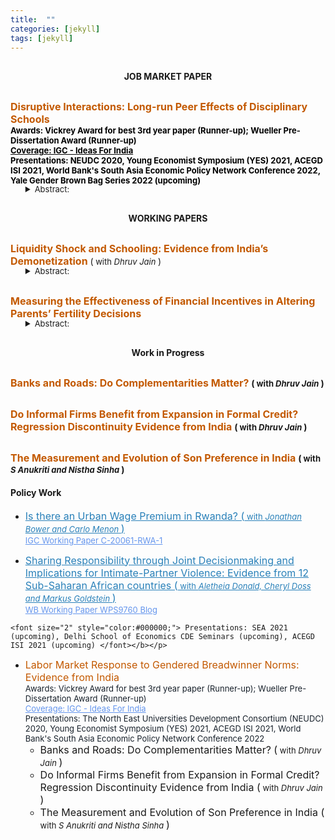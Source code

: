 ```yaml
---
title:  ""
categories: [jekyll]
tags: [jekyll]
---
```



    
<h4 style="margin-top:30px;" id="working-papers"><strong><center>JOB MARKET PAPER</center></strong></h4>

  <p style="margin-top:30px;"><b><strong><font size="3" style="color:#C35900">Disruptive Interactions: Long-run Peer Effects of Disciplinary Schools </font></strong><br>
  <font size="2" style="color:#000000;"> Awards: Vickrey Award for best 3rd year paper (Runner-up); Wueller Pre-Dissertation Award (Runner-up) </font><br>
  <font size="2" style="color:#000000;"> <a href="https://www.ideasforindia.in/topics/social-identity/gendered-breadwinner-norms-and-work-decisions.html" style="color:#000000;">Coverage: IGC - Ideas For India</a></font><br>
<font size="2" style="color:#000000;"> Presentations: NEUDC 2020, Young Economist Symposium (YES) 2021, ACEGD ISI 2021, World Bank's South Asia Economic Policy Network Conference 2022, Yale Gender Brown Bag Series 2022 (upcoming)</font></b></p>
 <ul style="margin-top:-17px;"> 
 <details><summary><font size="2">Abstract:</font></summary><p><font size="2" style="color:#000000;">Over the past few decades, Indian women have become more educated and have gained greater control over their fertility decisions, but, unlike the western experience, this has not led to increased participation in the labor market. I examine the role played by the male breadwinner norm in explaining this puzzle. I first establish a sharp discontinuity in the distribution of the share of the wife’s income in the total household income where the wife’s income exceeds the husband’s income. The size of this discontinuity is much larger than that observed in developed countries like the U.S. I show that this pattern can be best explained by gender identity norms that make couples averse to situations where the wife earns more than her husband. I do so by interpreting the male breadwinner norm as a notch in household preferences which results in this kind of aversion. Moreover, I show that this aversion has real implications on the labor market decisions of the wife. First, she is less likely to participate in market activities if her potential income is likely to exceed her husband’s. Second, she earns less than her potential if she does work and can potentially out-earn her husband. I observe that this phenomenon is more pronounced in couples where husbands are making the labor market decisions of their wives and in households that follow other regressive gender norms suggesting backlash.</font></p></details></ul>


<h4 style="margin-top:30px;" id="working-papers"><strong><center>WORKING PAPERS</center></strong></h4>

<p style="margin-top:30px;"><strong><font size="3" style="color:#C35900">Liquidity Shock and Schooling: Evidence from India’s Demonetization </font></strong>(<font size="2"> with <em>Dhruv Jain</em> </font>)<br>
<ul style="margin-top:-17px;">
<details><summary><font size="2">Abstract:</font></summary><p><font size="2" style="color:#000000;">Evidence across developing countries suggests that parents are often credit constrained when making schooling decisions for their children. But little is known about the severity of this constraint. That is, would temporary shocks to liquidity affect parents’ decisions? To identify this effect, we use a shock to available cash in the economy induced by India’s 2016 demonetization. The policy made 86\% of currency-in-circulation illegal overnight and individuals could deposit old notes at the bank in exchange for new ones. We identify the impacts of demonetization’s severity by leveraging discontinuities in banking access across Indian districts. Difference-in-discontinuity estimates show that districts which experienced a more severe liquidity shock saw an increase in dropout from private schools but no effect in free public schools, consistent with the presence of real credit constraints.</font></p></details></ul>

<p style="margin-top:30px;"><strong><font size="3" style="color:#C35900">Measuring the Effectiveness of Financial Incentives in Altering Parents’ Fertility Decisions </font></strong><br>
<ul style="margin-top:-17px;">
<details><summary><font size="2">Abstract:</font></summary><p><font size="2" style="color:#000000;">Do financial incentives provided by governments, for the protection and betterment of a girl child, have intended
effects on the fertility decision of parents? As part of a broader research agenda, I look at this question in context of an intervention, Bhagyalakshmi. Launched in March 2006, in an Indian state, Karnataka, the intervention provided financial incentives to couples for having girl children with an intention to improve the sex ratio and the condition of girls born in the state. My results suggest that Bhagyalakshmi led to an increase in total fertility in Karnataka by approximately 1.3\% but had no effect on the proportion of sons living in the state, indicating the the scheme was not able to achieve it’s intended goals.</font></p></details></ul>


<h4 style="margin-top:30px;" id="working-papers"><strong><center>Work in Progress</center></strong></h4>

<p style="margin-top:30px;"><strong><font size="3" style="color:#C35900">Banks and Roads: Do Complementarities Matter?  </font> (<font size="2"> with <em>Dhruv Jain</em> </font>)</strong><br>
<p style="margin-top:30px;"><strong><font size="3" style="color:#C35900">Do Informal Firms Benefit from Expansion in Formal Credit? Regression Discontinuity Evidence from India </font> (<font size="2"> with <em>Dhruv Jain</em> </font>)</strong><br>
<p style="margin-top:30px;"><strong><font size="3" style="color:#C35900">The Measurement and Evolution of Son Preference in India </font> (<font size="2"> with <em>S Anukriti and Nistha Sinha</em> </font>)</strong><br>







<h4 id="Policy Work"><strong>Policy Work</strong></h4>
  <ul>
  <li><font size="3"><span style="color:#6495ed"><a href="https://www.theigc.org/wp-content/uploads/2021/03/Bower-et-al-2021.pdf" style="color:#2980b9;" target="_blank">Is there an Urban Wage Premium in Rwanda? (<font size="2"> with  <em>Jonathan Bower and Carlo Menon</em> </font>)</a></span></font>
  <br/><font size="2"><a href="https://www.theigc.org/publication/is-there-an-urban-wage-premium-in-rwanda/" style="color:#6495ed;">IGC Working Paper C-20061-RWA-1 </a></font></li>
</ul>

  <ul>
  <li><font size="3"><span style="color:#6495ed"><a href="https://documents1.worldbank.org/curated/en/255851630330267060/pdf/Sharing-Responsibility-through-Joint-Decision-Making-and-Implications-for-Intimate-Partner-Violence-Evidence-from-12-Sub-Saharan-African-Countries.pdf" style="color:#2980b9;" target="_blank">Sharing Responsibility through Joint Decisionmaking and Implications for Intimate-Partner Violence: Evidence from 12 Sub-Saharan African countries (<font size="2"> with <em>Aletheia Donald, Cheryl Doss and Markus Goldstein</em> </font>)</a></span></font>
  <br/><font size="2"><a href="https://documents.worldbank.org/en/publication/documents-reports/documentdetail/255851630330267060/sharing-responsibility-through-joint-decision-making-and-implications-for-intimate-partner-violence-evidence-from-12-sub-saharan-african-countries" style="color:#6495ed;"> WB Working Paper WPS9760 </a></font> <font size="2"><a href="https://blogs.worldbank.org/developmenttalk/joint-decision-making-protective-african-women-and-why" style="color:#6495ed;"> Blog </a></font> </li>
</ul>





    <font size="2" style="color:#000000;"> Presentations: SEA 2021 (upcoming), Delhi School of Economics CDE Seminars (upcoming), ACEGD ISI 2021 (upcoming) </font></b></p>

<ul>
 <li><font size="3" style="color:#C35900"> Labor Market Response to Gendered Breadwinner Norms: Evidence from India </font>
  <br/><font size="2"><a style="color:#17202a;">Awards: Vickrey Award for best 3rd year paper (Runner-up); Wueller Pre-Dissertation Award (Runner-up)</a></font>
   <br/><font size="2"><a href="https://www.ideasforindia.in/topics/social-identity/gendered-breadwinner-norms-and-work-decisions.html" style="color:#6495ed;">Coverage: IGC - Ideas For India</a></font>
   <br/><font size="2"><a style="color:#17202a;">Presentations: The North East Universities Development Consortium (NEUDC) 2020, Young Economist Symposium (YES) 2021, ACEGD ISI 2021, World Bank's South Asia Economic Policy Network Conference 2022 </a></font>
  
<ul>
  <li><font size="3">Banks and Roads: Do Complementarities Matter? (<font size="2"> with <em>Dhruv Jain</em> </font>)</font></li>
</ul> 
<ul>
  <li><font size="3">Do Informal Firms Benefit from Expansion in Formal Credit? Regression Discontinuity Evidence
from India (<font size="2"> with <em>Dhruv Jain</em> </font>)</font></li>
</ul> 
<ul>
  <li><font size="3">The Measurement and Evolution of Son Preference in India (<font size="2"> with <em> S Anukriti and Nistha Sinha</em> </font>)</font></li>
</ul> 

